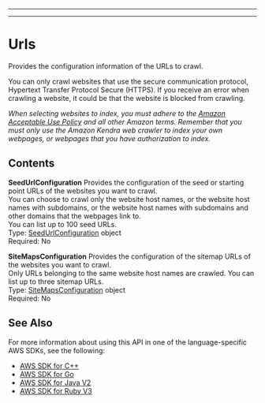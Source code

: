 --------

--------

# Urls<a name="API_Urls"></a>

Provides the configuration information of the URLs to crawl\.

You can only crawl websites that use the secure communication protocol, Hypertext Transfer Protocol Secure \(HTTPS\)\. If you receive an error when crawling a website, it could be that the website is blocked from crawling\.

 *When selecting websites to index, you must adhere to the [Amazon Acceptable Use Policy](https://aws.amazon.com/aup/) and all other Amazon terms\. Remember that you must only use the Amazon Kendra web crawler to index your own webpages, or webpages that you have authorization to index\.* 

## Contents<a name="API_Urls_Contents"></a>

 **SeedUrlConfiguration**   <a name="Kendra-Type-Urls-SeedUrlConfiguration"></a>
Provides the configuration of the seed or starting point URLs of the websites you want to crawl\.  
You can choose to crawl only the website host names, or the website host names with subdomains, or the website host names with subdomains and other domains that the webpages link to\.  
You can list up to 100 seed URLs\.  
Type: [SeedUrlConfiguration](API_SeedUrlConfiguration.md) object  
Required: No

 **SiteMapsConfiguration**   <a name="Kendra-Type-Urls-SiteMapsConfiguration"></a>
Provides the configuration of the sitemap URLs of the websites you want to crawl\.  
Only URLs belonging to the same website host names are crawled\. You can list up to three sitemap URLs\.  
Type: [SiteMapsConfiguration](API_SiteMapsConfiguration.md) object  
Required: No

## See Also<a name="API_Urls_SeeAlso"></a>

For more information about using this API in one of the language\-specific AWS SDKs, see the following:
+  [ AWS SDK for C\+\+](https://docs.aws.amazon.com/goto/SdkForCpp/kendra-2019-02-03/Urls) 
+  [ AWS SDK for Go](https://docs.aws.amazon.com/goto/SdkForGoV1/kendra-2019-02-03/Urls) 
+  [ AWS SDK for Java V2](https://docs.aws.amazon.com/goto/SdkForJavaV2/kendra-2019-02-03/Urls) 
+  [ AWS SDK for Ruby V3](https://docs.aws.amazon.com/goto/SdkForRubyV3/kendra-2019-02-03/Urls) 